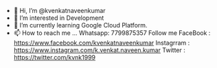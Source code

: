 - 👋 Hi, I’m @kvenkatnaveenkumar
- 👀 I’m interested in Development
- 🌱 I’m currently learning Google Cloud Platform.
- 📫 How to reach me ... Whatsapp: 7799875357
Follow me
FaceBook :   https://www.facebook.com/kvenkatnaveenkumar
Instagrram : https://www.instagram.com/k.venkat.naveen.kumar
Twitter : https://twitter.com/kvnk1999
<!---
kvenkatnaveenkumar/kvenkatnaveenkumar is a ✨ special ✨ repository because its `README.md` (this file) appears on your GitHub profile.
You can click the Preview link to take a look at your changes.
--->
